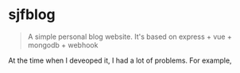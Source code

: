 # sjfblog

> A simple personal blog website. It's based on express + vue + mongodb + webhook

 At the time when I deveoped it, I had a lot of problems. For example,